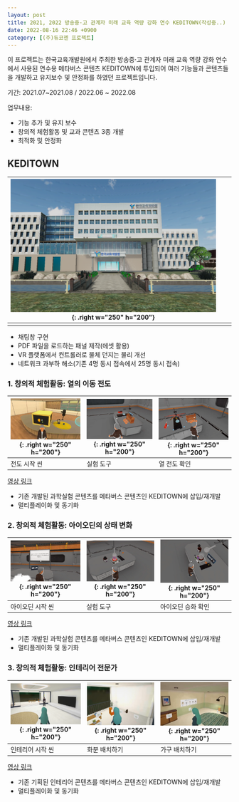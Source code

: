 ```yaml
---
layout: post
title: 2021, 2022 방송중·고 관계자 미래 교육 역량 강화 연수 KEDITOWN(작성중..)
date: 2022-08-16 22:46 +0900
category: [(주)듀코젠 프로젝트]
---
```


이 프로젝트는 한국교육개발원에서 주최한 방송중·고 관계자 미래 교육 역량 강화 연수에서 사용된 연수용 메타버스 콘텐츠 KEDITOWN에 투입되어 여러 기능들과 콘텐츠들을 개발하고 유지보수 및 안정화를 하였던 프로젝트입니다.

기간: 2021.07~2021.08 / 2022.06 ~ 2022.08

업무내용:

- 기능 추가 및 유지 보수
- 창의적 체험활동 및 교과 콘텐츠 3종 개발
- 최적화 및 안정화

## KEDITOWN 

| ![img-description](/assets/KEDI/KEDI_1.png){: .right w="250" h="200"} |      |      |
| ------------------------------------------------------------ | ---- | ---- |
|                                                              |      |      |

- 채팅창 구현
- PDF 파일을 로드하는 패널 제작(에셋 활용)
- VR 플랫폼에서 컨트롤러로 물체 던지는 물리 개선
- 네트워크 과부하 해소(기존 4명 동시 접속에서 25명 동시 접속)

  

### 1. 창의적 체험활동: 열의 이동 전도

| ![img-description](/assets/KEDI/Sci1_1.png){: .right w="250" h="200"} | ![img-description](/assets/KEDI/Sci1_2.png){: .right w="250" h="200"} | ![img-description](/assets/KEDI/Sci1_3.png){: .right w="250" h="200"} |
| ------------------------------------------------------------ | ------------------------------------------------------------ | ------------------------------------------------------------ |
| 전도 시작 씬                                                 | 실험 도구                                                    | 열 전도 확인                                                 |

[영상 링크](https://vimeo.com/739905794/5a579ff319)

- 기존 개발된 과학실험 콘텐츠를 메타버스 콘텐츠인 KEDITOWN에 삽입/재개발
- 멀티플레이화 및 동기화

  

### 2. 창의적 체험활동: 아이오딘의 상태 변화

| ![img-description](/assets/KEDI/Sci2_1.png){: .right w="250" h="200"} | ![img-description](/assets/KEDI/Sci2_2.png){: .right w="250" h="200"} | ![img-description](/assets/KEDI/Sci2_3.png){: .right w="250" h="200"} |
| ------------------------------------------------------------ | ------------------------------------------------------------ | ------------------------------------------------------------ |
| 아이오딘 시작 씬                                             | 실험 도구                                                    | 아이오딘 승화 확인                                           |

[영상 링크](https://vimeo.com/739905829/11dd322ef5)

- 기존 개발된 과학실험 콘텐츠를 메타버스 콘텐츠인 KEDITOWN에 삽입/재개발
- 멀티플레이화 및 동기화

  

### 3. 창의적 체험활동: 인테리어 전문가

| ![img-description](/assets/KEDI/Chang_1.png){: .right w="250" h="200"} | ![img-description](/assets/KEDI/Chang_2.png){: .right w="250" h="200"} | ![img-description](/assets/KEDI/Chang_3.png){: .right w="250" h="200"} |
| ------------------------------------------------------------ | ------------------------------------------------------------ | ------------------------------------------------------------ |
| 인테리어 시작 씬                                             | 화분 배치하기                                                | 가구 배치하기                                                |

[영상 링크](https://vimeo.com/739905704/11ad873043)

- 기존 기획된 인테리어 콘텐츠를 메타버스 콘텐츠인 KEDITOWN에 삽입/재개발
- 멀티플레이화 및 동기화